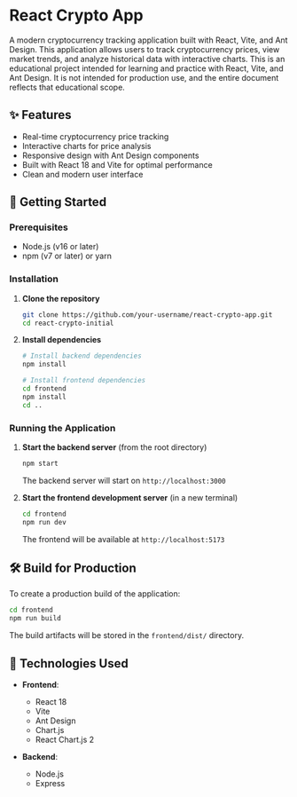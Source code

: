 # React Crypto App

A modern cryptocurrency tracking application built with React, Vite, and Ant Design. This application allows users to track cryptocurrency prices, view market trends, and analyze historical data with interactive charts.
This is an educational project intended for learning and practice with React, Vite, and Ant Design. It is not intended for production use, and the entire document reflects that educational scope.

## ✨ Features

- Real-time cryptocurrency price tracking
- Interactive charts for price analysis
- Responsive design with Ant Design components
- Built with React 18 and Vite for optimal performance
- Clean and modern user interface

## 🚀 Getting Started

### Prerequisites

- Node.js (v16 or later)
- npm (v7 or later) or yarn

### Installation

1. **Clone the repository**
   ```bash
   git clone https://github.com/your-username/react-crypto-app.git
   cd react-crypto-initial
   ```

2. **Install dependencies**
   ```bash
   # Install backend dependencies
   npm install
   
   # Install frontend dependencies
   cd frontend
   npm install
   cd ..
   ```

### Running the Application

1. **Start the backend server** (from the root directory)
   ```bash
   npm start
   ```
   The backend server will start on `http://localhost:3000`

2. **Start the frontend development server** (in a new terminal)
   ```bash
   cd frontend
   npm run dev
   ```
   The frontend will be available at `http://localhost:5173`

## 🛠️ Build for Production

To create a production build of the application:

```bash
cd frontend
npm run build
```

The build artifacts will be stored in the `frontend/dist/` directory.

## 🧪 Technologies Used

- **Frontend**:
  - React 18
  - Vite
  - Ant Design
  - Chart.js
  - React Chart.js 2

- **Backend**:
  - Node.js
  - Express

